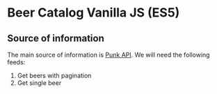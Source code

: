 # Beer Catalog Vanilla JS (ES5)

## Source of information

The main source of information is [Punk API](https://punkapi.com/documentation/v2).
We will need the following feeds:

1. Get beers with pagination
2. Get single beer
